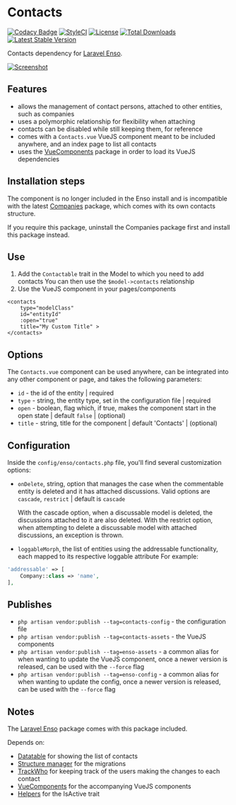 # Contacts

[![Codacy Badge](https://api.codacy.com/project/badge/Grade/7c859dad259f4455a21c7f22d2877917)](https://www.codacy.com/app/mihai-ocneanu/contact-persons?utm_source=github.com&utm_medium=referral&utm_content=laravel-enso/contact-persons&utm_campaign=badger)
[![StyleCI](https://styleci.io/repos/88868747/shield?branch=master)](https://styleci.io/repos/88868747)
[![License](https://poser.pugx.org/laravel-enso/contacts/license)](https://packagist.org/packages/laravel-enso/contacts)
[![Total Downloads](https://poser.pugx.org/laravel-enso/contacts/downloads)](https://packagist.org/packages/laravel-enso/contacts)
[![Latest Stable Version](https://poser.pugx.org/laravel-enso/contacts/version)](https://packagist.org/packages/laravel-enso/contacts)

Contacts dependency for [Laravel Enso](https://github.com/laravel-enso/Enso).

[![Screenshot](https://laravel-enso.github.io/contacts/screenshots/bulma_024_thumb.png)](https://laravel-enso.github.io/contacts/videos/demo_contacts.webm)

## Features

- allows the management of contact persons, attached to other entities, such as companies
- uses a polymorphic relationship for flexibility when attaching
- contacts can be disabled while still keeping them, for reference
- comes with a `Contacts.vue` VueJS component meant to be included anywhere, and an index page to list all contacts
- uses the [VueComponents](https://github.com/laravel-enso/VueComponents) package in order to load its VueJS dependencies


## Installation steps

The component is no longer included in the Enso install and is incompatible with the latest [Companies](https://github.com/laravel-enso/Companies) package, 
which comes with its own contacts structure.

If you require this package, uninstall the Companies package first and install this package instead.

## Use

1. Add the `Contactable` trait in the Model to which you need to add contacts 
    You can then use the `$model->contacts` relationship    
2. Use the VueJS component in your pages/components

```vue
<contacts
    type="modelClass"
    id="entityId"
    :open="true"
    title="My Custom Title" >
</contacts>
```
    
## Options
The `Contacts.vue` component can be used anywhere, can be integrated into any other component or page, and takes the following parameters:
- `id` - the id of the entity | required
- `type` - string, the entity type, set in the configuration file | required
- `open` - boolean, flag which, if true, makes the component start in the open state | default `false` | (optional)
- `title` - string, title for the component | default 'Contacts' | (optional)
    
## Configuration
Inside the `config/enso/contacts.php` file, you'll find several customization options:
- `onDelete`, string, option that manages the case when the commentable entity is deleted and it has attached discussions.
Valid options are `cascade`, `restrict` | default is `cascade`

    With the cascade option, when a discussable model is deleted, the discussions attached to it are also deleted. 
    With the restrict option,  when attempting to delete a discussable model with attached discussions, an exception is thrown.
- `loggableMorph`, the list of entities using the addressable functionality, each mapped to its respective loggable attribute
For example: 
```php
'addressable' => [
    Company::class => 'name',
],
```

    
## Publishes

- `php artisan vendor:publish --tag=contacts-config` - the configuration file
- `php artisan vendor:publish --tag=contacts-assets` - the VueJS components
- `php artisan vendor:publish --tag=enso-assets` - a common alias for when wanting to update the VueJS component,
once a newer version is released, can be used with the `--force` flag
- `php artisan vendor:publish --tag=enso-config` - a common alias for when wanting to update the config,
once a newer version is released, can be used with the `--force` flag

## Notes

The [Laravel Enso](https://github.com/laravel-enso/Enso) package comes with this package included.

Depends on:
 - [Datatable](https://github.com/laravel-enso/Datatable) for showing the list of contacts
 - [Structure manager](https://github.com/laravel-enso/StructureManager) for the migrations
 - [TrackWho](https://github.com/laravel-enso/TrackWho) for keeping track of the users making the changes to each contact
 - [VueComponents](https://github.com/laravel-enso/VueComponents) for the accompanying VueJS components
 - [Helpers](https://github.com/laravel-enso/Helpers) for the IsActive trait
